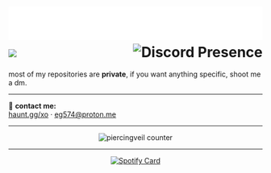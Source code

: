 <!-- <img src="https://raw.githubusercontent.com/piercingveil/piercingveil/main/craft.svg" style="float: left;" width="128" alt="hi" /> -->
<h1 align="left">
  <img src="./header.svg" alt="hi there, i'm elvin 🎊" width="650" />
  <img src="https://skillicons.dev/icons?i=cpp,python,cs,html,css,js,nodejs,react,linux,arch,vscode,git,postgresql,cloudflare,mongodb" />
  <img align="right" src="https://lanyard.cnrad.dev/api/1155267984923828255?animated=true" alt="Discord Presence" />
</h1>

most of my repositories are **private**, if you want anything specific, shoot me a dm.  


---

💬 **contact me:**  
<a href="https://haunt.gg/xo">haunt.gg/xo</a> · <a href="mailto:eg574@proton.me">eg574@proton.me</a>

---

<p align="center">
  <img src="https://count.getloli.com/@piercingveil?name=piercingveil&theme=rule34&padding=7&offset=0&align=top&scale=1&pixelated=1&darkmode=auto" alt="piercingveil counter" />
</p>

---

<p align="center">
  <a href="https://data-card-for-spotify.herokuapp.com/card?user_id=0mumugfqrqzvwo75wqwmga03k">
    <img src="https://data-card-for-spotify.herokuapp.com/api/card?user_id=0mumugfqrqzvwo75wqwmga03k" alt="Spotify Card" />
  </a>
</p>
